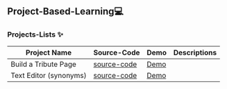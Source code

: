 ##  Project-Based-Learning💻

<!--  |  project Name  | [source-code]() | [Demo]()   --->
### Projects-Lists ✨


| Project Name | Source-Code |   Demo   | Descriptions |
| --- | --- | --- | --- |
| Build a Tribute Page | [source-code](https://github.com/Aj7t/Project-Based-Learning/tree/main/CSS3/Tribute%20Page) |   [Demo](https://codepen.io/aj7t/full/poPvKaW)  | |
| Text Editor (synonyms)  | [source-code]() | [Demo](http://aj7t.me/Project-Based-Learning/JS-ES6/Text%20editor/) | |
  
